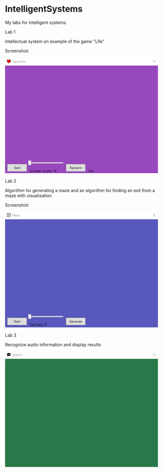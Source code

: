 # IntelligentSystems
My labs for intelligent systems

Lab 1

Intellectual system on example of the game "Life"

Screenshot:

![Image alt](https://github.com/MrVogorip/IntelligentSystems/blob/master/Screenshots/LifeExample.gif)

Lab 2

Algorithm for generating a maze and an algorithm for finding an exit from a maze with visualization

Screenshot:

![Image alt](https://github.com/MrVogorip/IntelligentSystems/blob/master/Screenshots/MazeExample.gif)

Lab 3

Recognize audio information and display results

![Image alt](https://github.com/MrVogorip/IntelligentSystems/blob/master/Screenshots/SpeechExample.gif)
